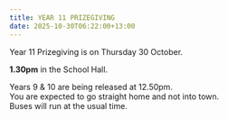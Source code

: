 ```yaml
---
title: YEAR 11 PRIZEGIVING
date: 2025-10-30T06:22:00+13:00
---
```

Year 11 Prizegiving is on Thursday 30 October.

**1.30pm** in the School Hall.  

Years 9 & 10 are being released at 12.50pm.  
You are expected to go straight home and not into town.  
Buses will run at the usual time.
